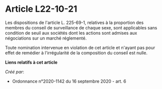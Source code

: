 # Article L22-10-21

Les dispositions de l'article L. 225-69-1, relatives à la proportion des membres du conseil de surveillance de chaque sexe,
sont applicables sans condition de seuil aux sociétés dont les actions sont admises aux négociations sur un marché
réglementé.

Toute nomination intervenue en violation de cet article et n'ayant pas pour effet de remédier à l'irrégularité de la
composition du conseil est nulle.

**Liens relatifs à cet article**

_Créé par_:

  - Ordonnance n°2020-1142 du 16 septembre 2020 - art. 6
